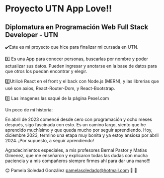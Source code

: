 # Proyecto UTN App Love!!

## Diplomatura en Programación Web Full Stack Developer - UTN

✔️Este es mi proyecto que hice para finalizar mi cursada en UTN.

1️⃣ Es una App para conocer personas, buscarlas por nombre y poder actualizar sus datos. Pueden ingresar y anotarse en la base de datos para que otros los puedan encontrar y elegir.

2️⃣Utilicé React en el front y el back con Node.js (MERN), y las librerías que usé son axios, React-Router-Dom, y React-Bootstrap.

3️⃣ Las imagenes las saqué de la página Pexel.com

Un poco de mi historia:

En abril de 2023 comencé desde cero con programación y ocho meses después, sigo fascinada con esto. Es un camino largo, siento que he aprendido muchísimo y que queda mucho por seguir aprendiendo. Hoy, diciembre 2023, termino una etapa muy bonita y ya estoy ansiosa por abril 2024. ¡Por supuesto, a seguir aprendiendo!

Agradecimientos especiales, a mis profesores Bernal Pastor y Matías Gimenez, que me enseñaron y explicaron todas las dudas con mucha paciencia y a mis compañeros siempre firmes ahí para dar una mano!!!


😊 Pamela Soledad González pamelasoledadg@hotmail.com 👋 👋

